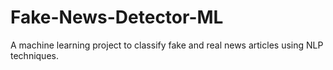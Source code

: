 # Fake-News-Detector-ML
A machine learning project to classify fake and real news articles using NLP techniques.
